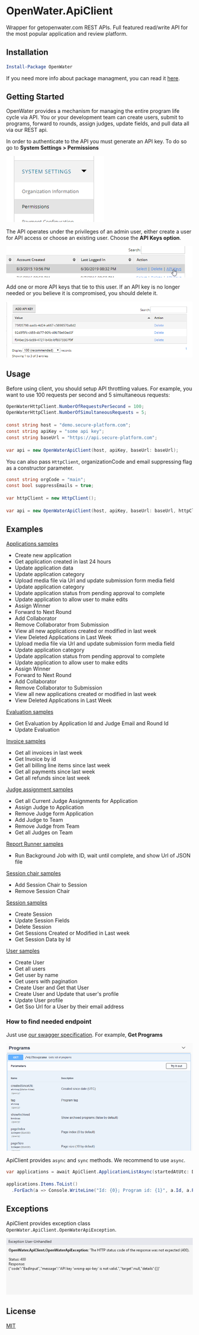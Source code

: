 # OpenWater.ApiClient

Wrapper for getopenwater.com REST APIs. Full featured read/write API for the most popular application and review platform.

## Installation

```powershell
Install-Package OpenWater
```

If you need more info about package managment, you can read it [here](https://docs.microsoft.com/en-us/nuget/consume-packages/install-use-packages-powershell).

## Getting Started

OpenWater provides a mechanism for managing the entire program life cycle via API.  You or your development team can create
users, submit to programs, forward to rounds, assign judges, update fields, and pull data all via our REST api.

In order to authenticate to the API you must generate an API key.  To do so go to **System Settings > Permissions**

![Permissions path](images/permissions.png)

The API operates under the privileges of an admin user, either create a user for API access or choose an existing user.  Choose the **API Keys option**.

![API Keys option](images/api-keys-options.png)

Add one or more API keys that tie to this user.  If an API key is no longer needed or you believe it is compromised, you should delete it.

![More API Keys](images/delete-api-key.png)

## Usage

Before using client, you should setup API throttling values. For example, you want to use 100 requests per second and  5 simultaneous requests:

```csharp
OpenWaterHttpClient.NumberOfRequestsPerSecond = 100;
OpenWaterHttpClient.NumberOfSimultaneousRequests = 5;

const string host = "demo.secure-platform.com";
const string apiKey = "some api key";
const string baseUrl = "https://api.secure-platform.com";

var api = new OpenWaterApiClient(host, apiKey, baseUrl: baseUrl);
```

You can also pass `HttpClient`, organizationCode and email suppressing flag as a constructor parameter.

```csharp
const string orgCode = "main";
const bool suppressEmails = true;

var httpClient = new HttpClient();

var api = new OpenWaterApiClient(host, apiKey, baseUrl: baseUrl, httpClient: httpClient, organizationCode: orgCode, suppressEmails: suppressEmails);
```

## Examples

[Applications samples](OpenWater.ApiClient.Samples/ApplicationSamples.cs)

* Create new application
* Get application created in last 24 hours
* Update application data
* Update application category
* Upload media file via Url and update submission form media field
* Update application category
* Update application status from pending approval to complete
* Update application to allow user to make edits
* Assign Winner
* Forward to Next Round
* Add Collaborator
* Remove Collaborator from Submission
* View all new applications created or modified in last week
* View Deleted Applications in Last Week
* Upload media file via Url and update submission form media field
* Update application category
* Update application status from pending approval to complete
* Update application to allow user to make edits
* Assign Winner
* Forward to Next Round
* Add Collaborator
* Remove Collaborator to Submission
* View all new applications created or modified in last week
* View Deleted Applications in Last Week

[Evaluation samples](OpenWater.ApiClient.Samples/EvaluationSamples.cs)

* Get Evaluation by Application Id and Judge Email and Round Id
* Update Evaluation

[Invoice samples](OpenWater.ApiClient.Samples/InvoiceSamples.cs)

* Get all invoices in last week
* Get Invoice by id
* Get all billing line items since last week
* Get all payments since last week
* Get all refunds since last week

[Judge assignment samples](OpenWater.ApiClient.Samples/JudgeAssignmentSamples.cs)

* Get all Current Judge Assignments for Application
* Assign Judge to Application
* Remove Judge form Application
* Add Judge to Team
* Remove Judge from Team
* Get all Judges on Team

[Report Runner samples](OpenWater.ApiClient.Samples/ReportRunnerSamples.cs)

* Run Background Job with ID, wait until complete, and show Url of JSON file

[Session chair samples](OpenWater.ApiClient.Samples/SessionChairSamples.cs)

* Add Session Chair to Session
* Remove Session Chair

[Session samples](OpenWater.ApiClient.Samples/SessionSamples.cs)

* Create Session
* Update Session Fields
* Delete Session
* Get Sessions Created or Modified in Last week
* Get Session Data by Id

[User samples](OpenWater.ApiClient.Samples/UserSamples.cs)

* Create User
* Get all users
* Get user by name
* Get users with pagination
* Create User and Get that User
* Create User and Update that user's profile
* Update User profile
* Get Sso Url for a User by their email address

### How to find needed endpoint

Just use [our swagger specification](https://api.secure-platform.com/swagger/index.html). For example, **Get Programs**

![Swagger Example](images/swagger-example.png)

ApiClient provides `async` and `sync` methods. We recommend to use `async`.

```csharp
var applications = await ApiClient.ApplicationListAsync(startedAtUtc: DateTimeOffset.UtcNow.AddDays(-1));

applications.Items.ToList()
  .ForEach(a => Console.WriteLine("Id: {0}; Program id: {1}", a.Id, a.ProgramId));
```

## Exceptions

ApiClient provides exception class `OpenWater.ApiClient.OpenWaterApiException`.

![Wrong Response](images/exception.png)

## License

[MIT](https://choosealicense.com/licenses/mit/)
